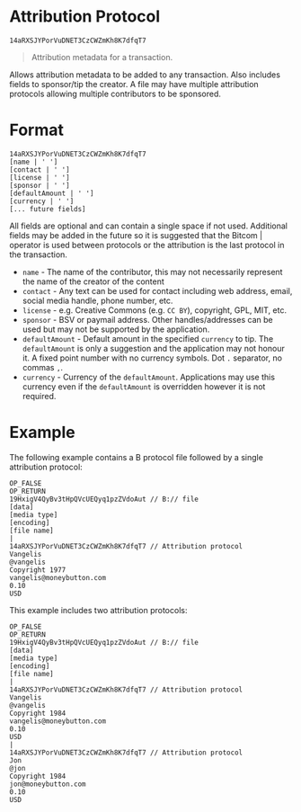 # Attribution Protocol 

`14aRXSJYPorVuDNET3CzCWZmKh8K7dfqT7`

> Attribution metadata for a transaction.

Allows attribution metadata to be added to any transaction. Also includes fields to sponsor/tip the creator. A file may have multiple attribution protocols allowing multiple contributors to be sponsored. 

# Format

```
14aRXSJYPorVuDNET3CzCWZmKh8K7dfqT7
[name | ' ']
[contact | ' ']
[license | ' ']
[sponsor | ' ']
[defaultAmount | ' ']
[currency | ' ']
[... future fields]
```

All fields are optional and can contain a single space if not used. 
Additional fields may be added in the future so it is suggested that the Bitcom | operator is used between
protocols or the attribution is the last protocol in the transaction.

- `name` - The name of the contributor, this may not necessarily represent the name of the creator of the content
- `contact` - Any text can be used for contact including web address, email, social media handle, phone number, etc.
- `license` - e.g. Creative Commons (e.g. `CC BY`), copyright, GPL, MIT, etc.
- `sponsor` - BSV or paymail address. Other handles/addresses can be used but may not be supported by the application.
- `defaultAmount` - Default amount in the specified `currency` to tip. The `defaultAmount` is only a suggestion and the application may not honour it. A fixed point number with no currency symbols. Dot `.` separator, no commas `,`.
- `currency` - Currency of the `defaultAmount`. Applications may use this currency even if the `defaultAmount` is overridden however it is not required.

# Example

The following example contains a B protocol file followed by a single attribution protocol:

```
OP_FALSE
OP_RETURN
19HxigV4QyBv3tHpQVcUEQyq1pzZVdoAut // B:// file
[data]
[media type]
[encoding]
[file name]
|
14aRXSJYPorVuDNET3CzCWZmKh8K7dfqT7 // Attribution protocol
Vangelis
@vangelis
Copyright 1977
vangelis@moneybutton.com
0.10
USD
```

This example includes two attribution protocols:

```
OP_FALSE
OP_RETURN
19HxigV4QyBv3tHpQVcUEQyq1pzZVdoAut // B:// file
[data]
[media type]
[encoding]
[file name]
|
14aRXSJYPorVuDNET3CzCWZmKh8K7dfqT7 // Attribution protocol
Vangelis
@vangelis
Copyright 1984
vangelis@moneybutton.com
0.10
USD
|
14aRXSJYPorVuDNET3CzCWZmKh8K7dfqT7 // Attribution protocol
Jon
@jon
Copyright 1984
jon@moneybutton.com
0.10
USD
```
